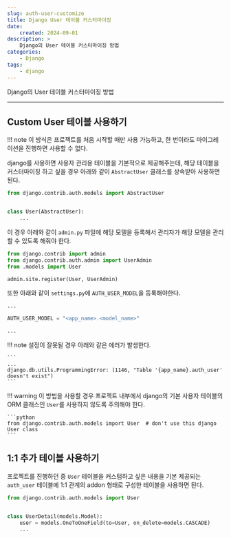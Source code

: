 ```yaml
---
slug: auth-user-customize
title: Django User 테이블 커스터마이징
date:
    created: 2024-09-01
description: >
    Django의 User 테이블 커스터마이징 방법
categories:
    - Django
tags:
    - django
---
```


Django의 User 테이블 커스터마이징 방법  

<!-- more -->

---

## Custom User 테이블 사용하기

!!! note
    이 방식은 프로젝트를 처음 시작할 때만 사용 가능하고, 한 번이라도 마이그레이션을 진행하면 사용할 수 없다.  

django를 사용하면 사용자 관리용 테이블을 기본적으로 제공해주는데, 해당 테이블을 커스터마이징 하고 싶을 경우 아래와 같이 `AbstractUser` 클래스를 상속받아 사용하면 된다.  

```python title="models.py"
from django.contrib.auth.models import AbstractUser


class User(AbstractUser):
    ...
```

이 경우 아래와 같이 `admin.py` 파일에 해당 모델을 등록해서 관리자가 해당 모델을 관리할 수 있도록 해줘야 한다.  

```python title="admin.py"
from django.contrib import admin
from django.contrib.auth.admin import UserAdmin
from .models import User

admin.site.register(User, UserAdmin)
```

또한 아래와 같이 `settings.py`에 `AUTH_USER_MODEL`을 등록해야한다.  

```python title="settings.py"
...

AUTH_USER_MODEL = "<app_name>.<model_name>"

...
```

!!! note
    설정이 잘못될 경우 아래와 같은 에러가 발생한다.  

    ```
    ...
    django.db.utils.ProgrammingError: (1146, "Table '{app_name}.auth_user' doesn't exist")
    ```

!!! warning
    이 방법을 사용할 경우 프로젝트 내부에서 django의 기본 사용자 테이블의 ORM 클래스인 `User`를 사용하지 않도록 주의해야 한다.  

    ```python
    from django.contrib.auth.models import User  # don't use this django User class
    ```

## 1:1 추가 테이블 사용하기

프로젝트를 진행하던 중 `User` 테이블을 커스텀하고 싶은 내용을 기본 제공되는 `auth_user` 테이블에 1:1 관계의 addon 형태로 구성한 테이블을 사용하면 된다.  

```python title="models.py"
from django.contrib.auth.models import User


class UserDetail(models.Model):
    user = models.OneToOneField(to=User, on_delete=models.CASCADE)
    ...
```
